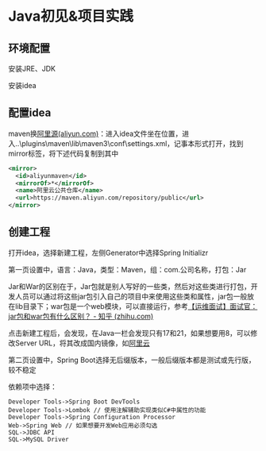 # Java初见&项目实践

## 环境配置

安装JRE、JDK

安装idea

## 配置idea

maven换[阿里源(aliyun.com)](https://developer.aliyun.com/mvn/guide)：进入idea文件坐在位置，进入..\plugins\maven\lib\maven3\conf\settings.xml，记事本形式打开，找到mirror标签，将下述代码复制到其中

```xml
<mirror>
  <id>aliyunmaven</id>
  <mirrorOf>*</mirrorOf>
  <name>阿里云公共仓库</name>
  <url>https://maven.aliyun.com/repository/public</url>
</mirror>
```

## 创建工程

打开idea，选择新建工程，左侧Generator中选择Spring Initializr

第一页设置中，语言：Java，类型：Maven，组：com.公司名称，打包：Jar

Jar和War的区别在于，Jar包就是别人写好的一些类，然后对这些类进行打包，开发人员可以通过将这些jar包引入自己的项目中来使用这些类和属性，jar包一般放在lib目录下；war包是一个web模块，可以直接运行，参考[【运维面试】面试官： jar包和war包有什么区别？ - 知乎 (zhihu.com)](https://zhuanlan.zhihu.com/p/260826643)

点击新建工程后，会发现，在Java一栏会发现只有17和21，如果想要用8，可以修改Server URL，将其改成国内镜像，如[阿里云](https://start.aliyun.com/)

第二页设置中，Spring Boot选择无后缀版本，一般后缀版本都是测试或先行版，较不稳定

依赖项中选择：

```
Developer Tools->Spring Boot DevTools
Developer Tools->Lombok // 使用注解辅助实现类似C#中属性的功能
Developer Tools->Spring Configuration Processor
Web->Spring Web // 如果想要开发Web应用必须勾选
SQL->JDBC API
SQL->MySQL Driver
```

